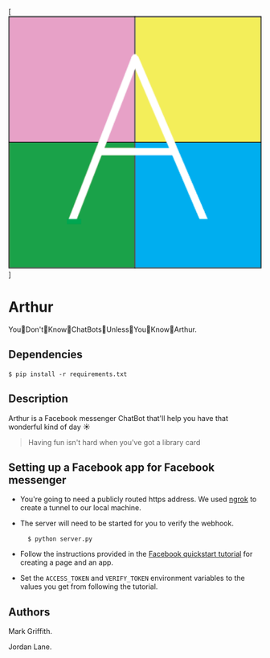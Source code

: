 [![Arthur](https://github.com/markygriff/Arthur/raw/master/ArthurLogo.png)]

# Arthur

You👏Don't👏Know👏ChatBots👏Unless👏You👏Know👏Arthur.

## Dependencies

    $ pip install -r requirements.txt

## Description

Arthur is a Facebook messenger ChatBot that'll help you have that wonderful kind of day ☀️
> Having fun isn't hard when you've got a library card

## Setting up a Facebook app for Facebook messenger

* You're going to need a publicly routed https address. We used [ngrok](https://ngrok.com/) to create a tunnel to our local machine.
* The server will need to be started for you to verify the webhook.

        $ python server.py

* Follow the instructions provided in the [Facebook quickstart tutorial](https://developers.facebook.com/docs/messenger-platform/quickstart) for creating a page and an app.
* Set the `ACCESS_TOKEN` and `VERIFY_TOKEN` environment variables to the values you get from following the tutorial.

## Authors

Mark Griffith.

Jordan Lane.
